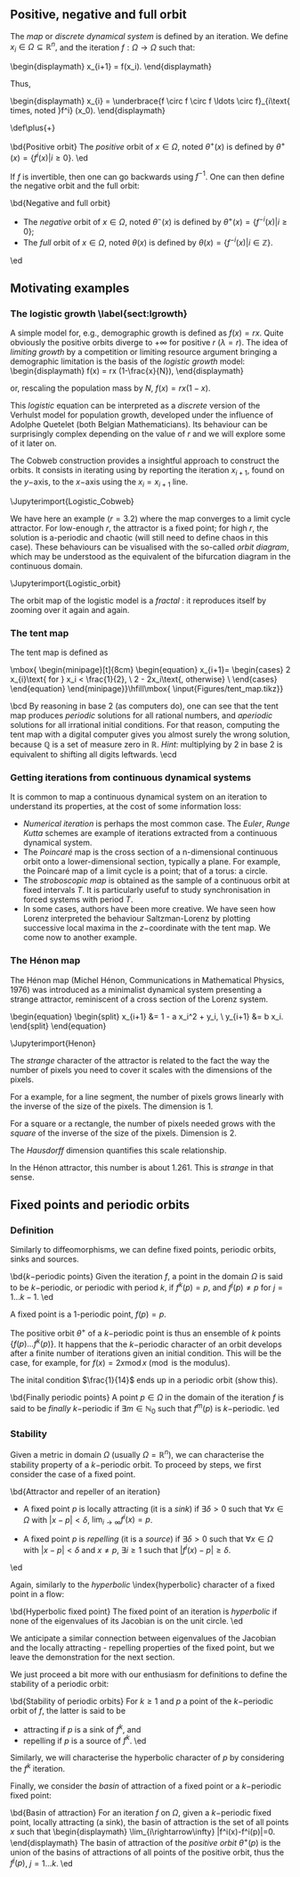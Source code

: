 ## Positive, negative and full orbit

The _map_ or _discrete dynamical system_ is defined by an iteration. We define $x_i \in \Omega \subseteq \mathbb{R}^n,$ and the iteration $f:\Omega \rightarrow \Omega$ such that:

\begin{displaymath}
x_{i+1} = f(x_i).
\end{displaymath}

Thus, 

\begin{displaymath}
x_{i} = \underbrace{f \circ f \circ f \ldots \circ f}_{i\text{ times, noted }f^i} (x_0).
\end{displaymath}

\def\plus{+}

\bd{Positive orbit}
The _positive_ orbit of $x\in\Omega$, noted $\theta^\plus(x)$ is defined by $\theta^\plus(x)=\{f^i(x) | i\geq 0\}$. 
\ed

If $f$ is invertible, then one can go backwards using $f^{-1}$. One can then define the negative orbit and the full orbit:


\bd{Negative and full orbit}

- The _negative_ orbit of $x\in\Omega$, noted $\theta^{-}(x)$ is defined by $\theta^\plus(x)=\{f^{-i}(x) | i\geq 0\}$; 
- The _full_ orbit of $x\in\Omega$, noted $\theta(x)$ is defined by $\theta(x)=\{f^{-i}(x) | i\in\mathbb{Z}\}$. 

\ed



## Motivating examples

### The logistic growth \label{sect:lgrowth}

A simple model for, e.g., demographic growth is defined as $f(x)=r x$. Quite obviously the positive orbits diverge to $+\infty$ for positive $r$ ($\lambda = r$). The idea of _limiting growth_ by a competition or limiting resource argument bringing a demographic limitation is the basis of the _logistic growth_ model:
\begin{displaymath}
f(x) = rx (1-\frac{x}{N}), 
\end{displaymath}

or, rescaling the population mass by $N$, $f(x) = rx (1-x)$. 

This _logistic_ equation can be interpreted as a _discrete_ version of the Verhulst model for population growth, developed under the influence of Adolphe Quetelet (both Belgian Mathematicians). Its behaviour can be surprisingly complex depending on the value of $r$ and we will explore some of it later on. 

The Cobweb construction provides a insightful approach to construct the orbits. It consists in iterating using by reporting the iteration $x_{i+1}$, found on the $y-$axis, to the $x-$axis using the $x_{i}=x_{i+1}$ line. 


\Jupyterimport{Logistic_Cobweb} 

We have here an example ($r=3.2$) where the map converges to a limit cycle attractor. For low-enough $r$, the attractor is a fixed point; for high $r$, the solution is a-periodic and chaotic (will still need to define chaos in this case). These behaviours can be visualised with the so-called _orbit diagram_, which may be understood as the equivalent of the bifurcation diagram in the continuous domain. 

\Jupyterimport{Logistic_orbit}

The orbit map of the logistic model is a _fractal_ : it reproduces itself by zooming over it again and again. 

### The tent map

The tent map is defined as

\mbox{
\begin{minipage}[t]{8cm}
\begin{equation}
x_{i+1}=
\begin{cases}
2 x_{i}\text{ for } x_i < \frac{1}{2}, \\
2 - 2x_i\text{, otherwise} \\
\end{cases}
\end{equation} 
\end{minipage}}\hfill\mbox{
\input{Figures/tent_map.tikz}}

\bcd
By reasoning in base 2 (as computers do), one can see that the tent map produces _periodic_ solutions for all rational numbers, and _aperiodic_ solutions for all irrational initial conditions. For that reason, computing the tent map with a digital computer gives you almost surely the wrong solution, because $\mathbb{Q}$ is a set of measure zero in $\mathbb{R}$. _Hint_: multiplying by 2 in base 2 is equivalent to shifting all digits leftwards. 
\ecd


### Getting iterations from continuous dynamical systems

It is common to map a continuous dynamical system on an iteration to understand its properties, at the cost of some information loss:

- _Numerical iteration_ is perhaps the most common case. The _Euler_, _Runge Kutta_ schemes are example of iterations extracted from a continuous dynamical system. 
- The _Poincaré_ map is the cross section of a n-dimensional continuous orbit onto a lower-dimensional section, typically a plane. For example, the Poincaré map of a limit cycle is a point; that of a torus: a circle. 
- The _stroboscopic map_ is obtained as the sample of a continuous orbit at fixed intervals $T$. It is particularly usefuf to study synchronisation in forced  systems with period $T$.  
- In some cases, authors have been more creative. We have seen how Lorenz interpreted the behaviour Saltzman-Lorenz by plotting successive local maxima in the $z-$coordinate with the tent map. We come now to another example.

### The Hénon map

The Hénon map (Michel Hénon, Communications in Mathematical Physics, 1976) was introduced as a minimalist dynamical system presenting a strange attractor, reminiscent of a cross section of the Lorenz system. 

\begin{equation}
\begin{split}
x_{i+1} &= 1 - a x_i^2 + y_i,  \\
y_{i+1} &= b x_i.
\end{split}
\end{equation}

\Jupyterimport{Henon}

The _strange_ character of the attractor is related to the fact the way the number of pixels you need to cover it scales with the dimensions of the pixels. 

For a example, for a line segment, the number of pixels grows linearly with the inverse of the size of the pixels. The dimension is 1. 

For a square or a rectangle, the number of pixels needed grows with the _square_ of the inverse of the size of the pixels. Dimension is 2. 

The _Hausdorff_ dimension quantifies this scale relationship. 

In the Hénon attractor, this number is about 1.261. This is _strange_ in that sense. 


## Fixed points and periodic orbits

###  Definition

Similarly to diffeomorphisms, we can define fixed points, periodic orbits, sinks and sources. 

\bd{$k-$periodic points}
Given the iteration $f$, a point in the domain $\Omega$ is said to be $k-$periodic, or periodic with period $k$, if $f^k(p)=p$, and $f^j(p)\neq p$ for $j=1\ldots k-1$.
\ed

A fixed point is a 1-periodic point, $f(p)=p$. 

The positive orbit $\theta^\plus$ of a $k-$periodic point is thus an ensemble of $k$ points $\{f(p) \ldots f^k(p)\}$. 
It happens that the $k-$periodic character of an orbit  develops after a finite number of iterations given an initial condition. This will be the case, for example, for $f(x)=2x \mathop{mod} x$ ($\mathop{mod}$ is the modulus). 

The inital condition $\frac{1}{14}$ ends up in a periodic orbit (show this). 

\bd{Finally periodic points}
A point $p\in\Omega$ in the domain of the iteration $f$ is said to be _finally_ $k-$periodic if $\exists m\in\mathbb{N}_0$ such that $f^m(p)$ is $k-$periodic. 
\ed


### Stability 

Given a metric in domain $\Omega$ (usually $\Omega=\mathbb{R}^n$), we can characterise the stability property of a $k-$periodic orbit.  To proceed by steps, we first consider the case of a fixed point.

\bd{Attractor and repeller of an iteration}

- A fixed point $p$ is locally attracting (it is a _sink_) if $\exists \delta >0$ such that $\forall x \in \Omega$ with $|x-p|<\delta$, $\lim_{i\rightarrow\infty}f^i(x)=p$. 

- A fixed point $p$ is _repelling_ (it is a _source_) if $\exists \delta >0$ such that $\forall x \in \Omega$ with $|x-p|<\delta$ and $x\neq p$,  $\exists i \geq 1$ such that  $|f^i(x)-p|\geq \delta$. 

\ed 

Again, similarly to the _hyperbolic_ \index{hyperbolic} character of a fixed point in a flow:

\bd{Hyperbolic fixed point}
The fixed point of an iteration is _hyperbolic_ if none of the eigenvalues of its Jacobian is on the unit circle. 
\ed 

We anticipate a similar connection between eigenvalues of the Jacobian and the locally attracting - repelling properties of the fixed point, but we leave the demonstration for the next section. 

We just proceed a bit more with our enthusiasm for definitions to define the stability of a periodic orbit:

\bd{Stability of periodic orbits}
For $k\geq1$ and $p$ a point of the $k-$periodic orbit of $f$, the latter is said to be 
- attracting if $p$ is a sink of $f^k$, and
- repelling if $p$ is a source of $f^k$. 
\ed

Similarly, we will characterise the hyperbolic character of $p$ by considering the $f^k$ iteration. 

Finally, we consider the _basin_ of attraction of a fixed point or a $k-$periodic fixed point:

\bd{Basin of attraction}
For an iteration $f$ on $\Omega$, given a $k-$periodic fixed point, locally attracting (a sink), the basin of attraction is the set of all points $x$ such that
\begin{displaymath}
\lim_{i\rightarrow\infty} |f^i(x)-f^i(p)|=0.
\end{displaymath}
The basin of attraction of the _positive orbit_ $\theta^\plus(p)$ is the union of the basins of attractions of all points of the positive orbit, thus the $f^j(p)$, $j=1\ldots k$. 
\ed


